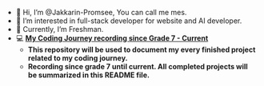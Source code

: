- 👋 Hi, I’m @Jakkarin-Promsee, You can call me mes.
- 👀 I’m interested in full-stack developer for website and AI developer.
- 🌱 Currently, I’m Freshman.
- 💻 **[My Coding Journey recording since Grade 7 - Current](https://github.com/Jakkarin-Promsee/My-Coding-Journey)**
  - **This repository will be used to document my every finished project related to my coding journey.**
  - **Recording since grade 7 until current. All completed projects will be summarized in this README file.**


<!---
- 👋 Hi, I’m @Jakkarin-Promsee
- 👀 I’m interested in ...
- 🌱 I’m currently learning ...
- 💞️ I’m looking to collaborate on ...
- 📫 How to reach me ...
- 😄 Pronouns: ...
- ⚡ Fun fact: ...
--->

<!---
Jakkarin-Promsee/Jakkarin-Promsee is a ✨ special ✨ repository because its `README.md` (this file) appears on your GitHub profile.
You can click the Preview link to take a look at your changes.
--->
